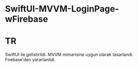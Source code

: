 # SwiftUI-MVVM-LoginPage-wFirebase

# TR
SwiftUI ile gelistirildi. MVVM mimarisine uygun olarak tasarlandi. Firebase'den yararlanildi.

